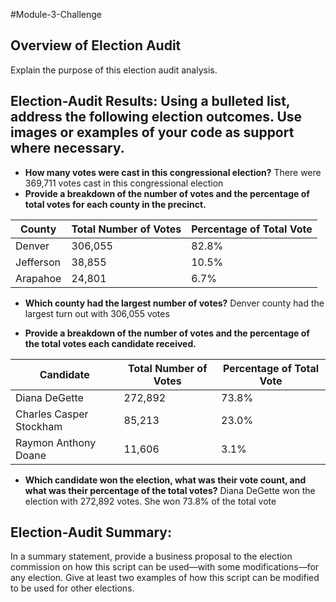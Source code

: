 #Module-3-Challenge

## Overview of Election Audit  
Explain the purpose of this election audit analysis.

## Election-Audit Results: Using a bulleted list, address the following election outcomes. Use images or examples of your code as support where necessary.

  - **How many votes were cast in this congressional election?**
    There were 369,711 votes cast in this congressional election
  - **Provide a breakdown of the number of votes and the percentage of total votes for each county in the precinct.**
 
 | County    | Total Number of Votes | Percentage of Total Vote |
 |-----------|-----------------------|--------------------------|
 | Denver    | 306,055               | 82.8%                    |
 | Jefferson | 38,855                | 10.5%                    |
 | Arapahoe  | 24,801                | 6.7%                     |
          
  - **Which county had the largest number of votes?**
    Denver county had the largest turn out with 306,055 votes
    
  - **Provide a breakdown of the number of votes and the percentage of the total votes each candidate received.**

| Candidate               | Total Number of Votes | Percentage of Total Vote |
|-------------------------|-----------------------|--------------------------|
| Diana DeGette           | 272,892               | 73.8%                    |
| Charles Casper Stockham | 85,213                | 23.0%                    |
| Raymon Anthony Doane    | 11,606                | 3.1%                     |

  - **Which candidate won the election, what was their vote count, and what was their percentage of the total votes?**
    Diana DeGette won the election with 272,892 votes. She won 73.8% of the total vote
 
  
## Election-Audit Summary: 
In a summary statement, provide a business proposal to the election commission on how this script can be used—with some modifications—for any election. Give at least two examples of how this script can be modified to be used for other elections.
